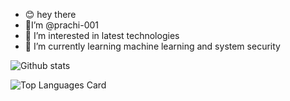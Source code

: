 - 😊 hey there
- 👋I’m @prachi-001
- 👀 I’m interested in latest technologies 
- 🌱 I’m currently learning machine learning and system security

![Github stats](https://github-readme-stats.vercel.app/api?username=prachi-001&theme=vision-friendly-dark&show_icons=true&count_private=true)

![Top Languages Card](https://github-readme-stats.vercel.app/api/top-langs/?username=prachi-001&layout=compact)
<!---
prachi-001/prachi-001 is a ✨ special ✨ repository because its `README.md` (this file) appears on your GitHub profile.
You can click the Preview link to take a look at your changes.
--->
